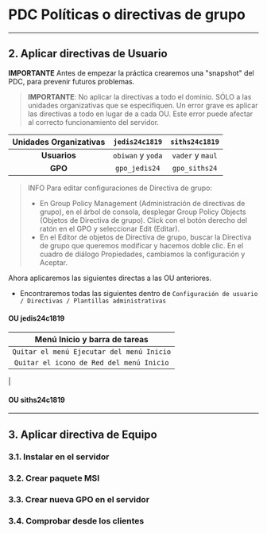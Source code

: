 
# PDC Políticas o directivas de grupo

---

## 2. Aplicar directivas de Usuario

**IMPORTANTE** Antes de empezar la práctica crearemos una "snapshot" del PDC, para prevenir futuros problemas.

> **IMPORTANTE**: No aplicar la directivas a todo el dominio. SÓLO a las unidades organizativas que se especifiquen. Un error grave es aplicar las directivas a todo en lugar de a cada OU. Este error puede afectar al correcto funcionamiento del servidor.

Unidades Organizativas | `jedis24c1819` | `siths24c1819`
:--------------------: | :-----------: | :------------:
**Usuarios**       | `obiwan` y `yoda` | `vader` y `maul`
**GPO**                | `gpo_jedis24` | `gpo_siths24`

> INFO Para editar configuraciones de Directiva de grupo:
>
> * En Group Policy Management (Administración de directivas de grupo), en el árbol de consola, desplegar Group Policy Objects (Objetos de Directiva de grupo). Click con el botón derecho del ratón en el GPO y seleccionar Edit (Editar).
> * En el Editor de objetos de Directiva de grupo, buscar la Directiva de grupo que queremos modificar y hacemos doble clic. En el cuadro de diálogo Propiedades, cambiamos la configuración y Aceptar.

Ahora aplicaremos las siguientes directas a las OU anteriores.
* Encontraremos todas las siguientes dentro de `Configuración de usuario / Directivas / Plantillas administrativas`

#### OU jedis24c1819

| Menú Inicio y barra de tareas
| :---------------------------:
| `Quitar el menú Ejecutar del menú Inicio`
| `Quitar el icono de Red del menú Inicio`
|


#### OU siths24c1819



---

## 3. Aplicar directiva de Equipo

### 3.1. Instalar en el servidor



### 3.2. Crear paquete MSI



### 3.3. Crear nueva GPO en el servidor



### 3.4. Comprobar desde los clientes

